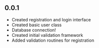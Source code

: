 0.0.1
-------------

* Created registration and login interface
* Created basic user class
* Database connection!
* Created initial validation framework
* Added validation routines for registration
